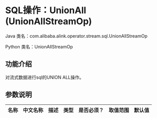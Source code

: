# SQL操作：UnionAll (UnionAllStreamOp)
Java 类名：com.alibaba.alink.operator.stream.sql.UnionAllStreamOp

Python 类名：UnionAllStreamOp


## 功能介绍
对流式数据进行sql的UNION ALL操作。

## 参数说明

| 名称 | 中文名称 | 描述 | 类型 | 是否必须？ | 取值范围 | 默认值 |
| --- | --- | --- | --- | --- | --- | --- |



<!--
## 代码示例
### Python 代码
```python
from pyalink.alink import *

import pandas as pd

useLocalEnv(1)

df = pd.DataFrame([
    ['Ohio', 2000, 1.5],
    ['Ohio', 2001, 1.7],
    ['Ohio', 2002, 3.6],
    ['Nevada', 2001, 2.4],
    ['Nevada', 2002, 2.9],
    ['Nevada', 2003, 3.2]
])

stream_data = StreamOperator.fromDataframe(df, schemaStr='f1 string, f2 bigint, f3 double')
stream_data2 = StreamOperator.fromDataframe(df, schemaStr='f1 string, f2 bigint, f3 double')

op = UnionAllStreamOp()
stream_data = op.linkFrom(stream_data, stream_data2)

stream_data.print()
StreamOperator.execute()
```
### Java 代码
```java
import org.apache.flink.types.Row;

import com.alibaba.alink.operator.stream.StreamOperator;
import com.alibaba.alink.operator.stream.source.MemSourceStreamOp;
import com.alibaba.alink.operator.stream.sql.UnionAllStreamOp;
import org.junit.Test;

import java.util.Arrays;
import java.util.List;

public class UnionAllStreamOpTest {
	@Test
	public void testUnionAllStreamOp() throws Exception {
		List <Row> df = Arrays.asList(
			Row.of("Ohio", 2000, 1.5),
			Row.of("Ohio", 2001, 1.7),
			Row.of("Ohio", 2002, 3.6),
			Row.of("Nevada", 2001, 2.4),
			Row.of("Nevada", 2002, 2.9),
			Row.of("Nevada", 2003, 3.2)
		);
		StreamOperator <?> stream_data = new MemSourceStreamOp(df, "f1 string, f2 int, f3 double");
		StreamOperator <?> stream_data2 = new MemSourceStreamOp(df, "f1 string, f2 int, f3 double");
		StreamOperator <?> op = new UnionAllStreamOp();
		stream_data = op.linkFrom(stream_data, stream_data2);
		stream_data.print();
		StreamOperator.execute();
	}
}
```

### 运行结果

f1|f2|f3
---|---|---
Ohio|2000|1.5000
Ohio|2001|1.7000
Nevada|2001|2.4000
Ohio|2002|3.6000
Nevada|2003|3.2000
Nevada|2002|2.9000
Ohio|2000|1.5000
Ohio|2001|1.7000
Ohio|2002|3.6000
Nevada|2001|2.4000
Nevada|2002|2.9000
Nevada|2003|3.2000
